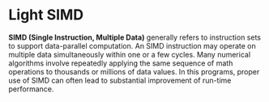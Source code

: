 # Light SIMD 

**SIMD (Single Instruction, Multiple Data)** generally refers to instruction sets to support data-parallel computation. An SIMD instruction may operate on multiple data simultaneously within one or a few cycles. 
Many numerical algorithms involve repeatedly applying the same sequence of math operations to thousands or millions of data values. In this programs, proper use of SIMD can often lead to substantial improvement of run-time performance. 


